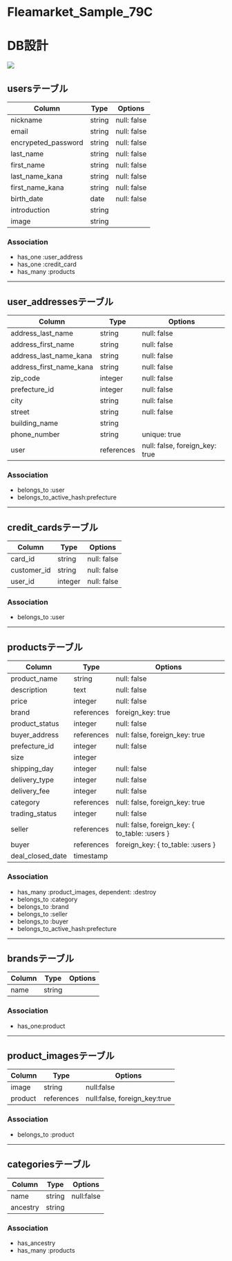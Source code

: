 # Fleamarket_Sample_79C
# DB設計

<img src="https://github.com/TomozQ/fleamarket_sample_79c/blob/master/app/assets/images/er.png?raw=true">

## usersテーブル
|Column|Type|Options|
|------|----|-------|
|nickname|string|null: false|
|email|string|null: false|
|encrypeted_password|string|null: false|
|last_name|string|null: false|
|first_name|string|null: false|
|last_name_kana|string|null: false|
|first_name_kana|string|null: false|
|birth_date|date|null: false|
|introduction|string|
|image|string|

### Association
- has_one :user_address
- has_one :credit_card
- has_many :products

--------------------------------------------------------------

## user_addressesテーブル
|Column|Type|Options|
|------|----|-------|
|address_last_name|string|null: false|
|address_first_name|string|null: false|
|address_last_name_kana|string|null: false|
|address_first_name_kana|string|null: false|
|zip_code|integer|null: false|
|prefecture_id|integer|null: false|
|city|string|null: false|
|street|string|null: false|
|building_name|string|
|phone_number|string|unique: true|
|user|references|null: false, foreign_key: true|

### Association
- belongs_to :user
- belongs_to_active_hash:prefecture

--------------------------------------------------------------

## credit_cardsテーブル
|Column|Type|Options|
|------|----|-------|
|card_id|string|null: false|
|customer_id|string|null: false|
|user_id|integer|null: false|

### Association
- belongs_to :user

--------------------------------------------------------------

## productsテーブル
|Column|Type|Options|
|------|----|-------|
|product_name|string|null: false|
|description|text|null: false|
|price|integer|null: false|
|brand|references|foreign_key: true|
|product_status|integer|null: false|
|buyer_address|references|null: false, foreign_key: true|
|prefecture_id|integer|null: false|
|size|integer|
|shipping_day|integer|null: false|
|delivery_type|integer|null: false|
|delivery_fee|integer|null: false|
|category|references|null: false, foreign_key: true|
|trading_status|integer|null: false|
|seller|references|null: false, foreign_key: { to_table: :users }|
|buyer|references|foreign_key: { to_table: :users }|
|deal_closed_date|timestamp|

### Association
- has_many :product_images, dependent: :destroy
- belongs_to :category
- belongs_to :brand
- belongs_to :seller
- belongs_to :buyer
- belongs_to_active_hash:prefecture

--------------------------------------------------------------

## brandsテーブル
|Column|Type|Options|
|------|----|-------|
|name|string|

### Association
- has_one:product

--------------------------------------------------------------

## product_imagesテーブル
|Column|Type|Options|
|------|----|-------|
|image|string|null:false|
|product|references|null:false, foreign_key:true|

### Association
- belongs_to :product

--------------------------------------------------------------

## categoriesテーブル
|Column|Type|Options|
|------|----|-------|
|name|string|null:false|
|ancestry|string|

### Association
- has_ancestry
- has_many :products
